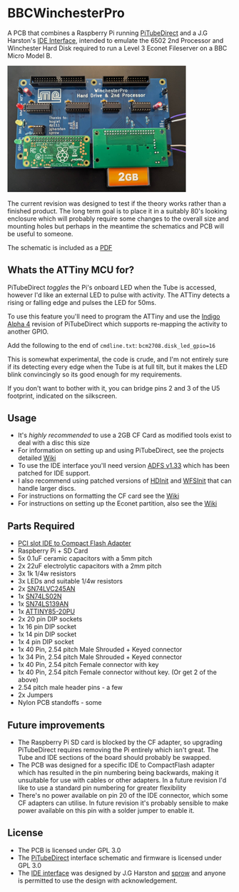 
# BBCWinchesterPro

A PCB that combines a Raspberry Pi running [PiTubeDirect](https://github.com/hoglet67/PiTubeDirect) and a J.G Harston's [IDE Interface](https://mdfs.net/Info/Comp/BBC/IDE/), intended to emulate the 6502 2nd Processor and Winchester Hard Disk required to run a Level 3 Econet Fileserver on a BBC Micro Model B.

<img src="images/BBCWinchesterPro-Assembled.jpg" width="400">

The current revision was designed to test if the theory works rather than a finished product. The long term goal is to place it in a suitably 80's looking enclosure which will probably require some changes to the overall size and mounting holes but perhaps in the meantime the schematics and PCB will be useful to someone.

The schematic is included as a [PDF](Schematic.pdf)

## Whats the ATTiny MCU for?

PiTubeDirect *toggles* the Pi's onboard LED when the Tube is accessed, however I'd like an external LED to pulse with activity. The ATTiny detects a rising or falling edge and pulses the LED for 50ms.

To use this feature you'll need to program the ATTiny and use the [Indigo Alpha 4](https://github.com/hoglet67/PiTubeDirect/releases/tag/indigo-alpha4) revision of PiTubeDirect which supports re-mapping the activity to another GPIO.

Add the following to the end of `cmdline.txt`:
`bcm2708.disk_led_gpio=16`

This is somewhat experimental, the code is crude, and I'm not entirely sure if its detecting every edge when the Tube is at full tilt, but it makes the LED blink convincingly   so its good enough for my requirements.

If you don't want to bother with it, you can bridge pins 2 and 3 of the U5 footprint, indicated on the silkscreen.

## Usage

- It's *highly recommended* to use a 2GB CF Card as modified tools exist to deal with a disc this size
- For information on setting up and using PiTubeDirect, see the projects detailed [Wiki](https://github.com/hoglet67/PiTubeDirect/wiki)
- To use the IDE interface you'll need version [ADFS  v1.33](https://mdfs.net/System/ROMs/Filing/Disk/Acorn/ADFS133) which has been patched for IDE support.
- I also recommend using patched versions of [HDInit](https://mdfs.net/Info/Comp/BBC/IDE/HDInit) and [WFSInit](https://stardot.org.uk/forums/viewtopic.php?p=411297#p411297) that can handle larger discs.
- For instructions on formatting the CF card see the [Wiki](https://github.com/marrold/BBCWinchesterPro/wiki/Formatting-the-Hard-Disk)
- For instructions on setting up the Econet partition, also see the [Wiki](https://github.com/marrold/BBCWinchesterPro/wiki/Initialising-the-Disk-for-a-Level-3-Econet-Fileserver)

## Parts Required

- [PCI slot IDE to Compact Flash Adapter](https://www.amazon.co.uk/gp/product/B0913811PP)
- Raspberry Pi + SD Card
- 5x 0.1uF ceramic capacitors with a 5mm pitch
- 2x 22uF electrolytic capacitors with a 2mm pitch
- 3x 1k 1/4w resistors
- 3x LEDs and suitable 1/4w resistors
- 2x [SN74LVC245AN](http://d.digikey.com/dc/mn-w0iJh4uEE_bUitNCuXpPSTLmwSDrmPaa_ksuLmn07WQWvHI6vieAM8l8Rz71y9-o2iqNxD_lrRHs2f6p78UOWSMZi80Re0OX4QjTHXhzXzyCP1n-WYmlf5x2yjzHYfHzZC5O6tAVstkKuOzoHwbgnRBw45ztk-WaaeLEz83g=/MDI4LVNYSy01MDcAAAGQeWyQoGkputw3nr4VpWGkNsxv4PB3VXIkOks0B2FcjYxorqdoh39jE906jV2IX0SxzNbf8sc=)
- 1x [SN74LS02N](http://d.digikey.com/dc/mn-w0iJh4uEE_bUitNCuXpPSTLmwSDrmPaa_ksuLmn07WQWvHI6vieAM8l8Rz71y9-o2iqNxD_lrRHs2f6p78bnTDQXV0_ONXEKM5iC55d-ZDkkt9n89zQITQIYKv5ImfzPp6AZ2aezEFJFPNdnpA2yuf_bsGcfQkRQfUysnwfE=/MDI4LVNYSy01MDcAAAGQeWyQoGkputw3nr4VpWGkNsxv4PB3VXIkOks0B2FcjYxorqdoh39jE906jV2IX0SxzNbf8sc=)
- 1x [SN74LS139AN](http://d.digikey.com/dc/mn-w0iJh4uEE_bUitNCuXpPSTLmwSDrmPaa_ksuLmn07WQWvHI6vieAM8l8Rz71y9-o2iqNxD_lrRHs2f6p78ZChZSCAtt8kdLK_f7oz0DTUWDhmkEZ-6cGHutOkHit2hcfdb0F0ck6e2jeWpSL4i42dJ505bw-7yi25-H_klbc=/MDI4LVNYSy01MDcAAAGQeWyQoGkputw3nr4VpWGkNsxv4PB3VXIkOks0B2FcjYxorqdoh39jE906jV2IX0SxzNbf8sc=)
- 1x [ATTINY85-20PU](http://d.digikey.com/dc/mn-w0iJh4uEE_bUitNCuXpPSTLmwSDrmPaa_ksuLmn3wb489Ozp7P-auFeMYVOl116EiIEbZ38BDQy1OX_LrrLPV3Ec8LFvckgIt5WBiMOWBzA2AtKbyb9r8UKNGoR5mw2eYflZHiaYFx4eLpeBZ2Q5_0KFzTh_zHWoZHqgDAwE=/MDI4LVNYSy01MDcAAAGQeWyQoGkputw3nr4VpWGkNsxv4PB3VXIkOks0B2FcjYxorqdoh39jE906jV2IX0SxzNbf8sc=)
- 2x 20 pin DIP sockets
- 1x 16 pin DIP socket
- 1x 14 pin DIP socket
- 1x 4 pin DIP socket
- 1x 40 Pin, 2.54 pitch Male Shrouded + Keyed connector
-  1x 34 Pin, 2.54 pitch  Male Shrouded + Keyed connector
- 1x 40 Pin, 2.54 pitch Female connector with key
- 1x 40 Pin, 2.54 pitch  Female connector without key. (Or get 2 of the above)
- 2.54 pitch male header pins - a few
- 2x Jumpers
- Nylon PCB standoffs - some

## Future improvements
- The Raspberry Pi SD card is blocked by the CF adapter, so upgrading PiTubeDirect requires removing the Pi entirely which isn't great. The Tube and IDE sections of the board should probably be swapped.
- The PCB was designed for a specific IDE to CompactFlash adapter which has resulted in the pin numbering being backwards, making it unsuitable for use with cables or other adapters. In a future revision I'd like to use a standard pin numbering for greater flexibility
- There's no power available on pin 20 of the IDE connector, which some CF adapters can utilise. In future revision it's probably sensible to make power available on this pin with a solder jumper to enable it.


## License

- The PCB is licensed under GPL 3.0
- The [PiTubeDirect](https://github.com/hoglet67/PiTubeDirect) interface schematic and firmware is licensed under GPL 3.0
- The [IDE interface](https://mdfs.net/Info/Comp/BBC/IDE/) was designed by J.G Harston and [sprow](http://www.sprow.co.uk/) and anyone is permitted to use the design with acknowledgement.

